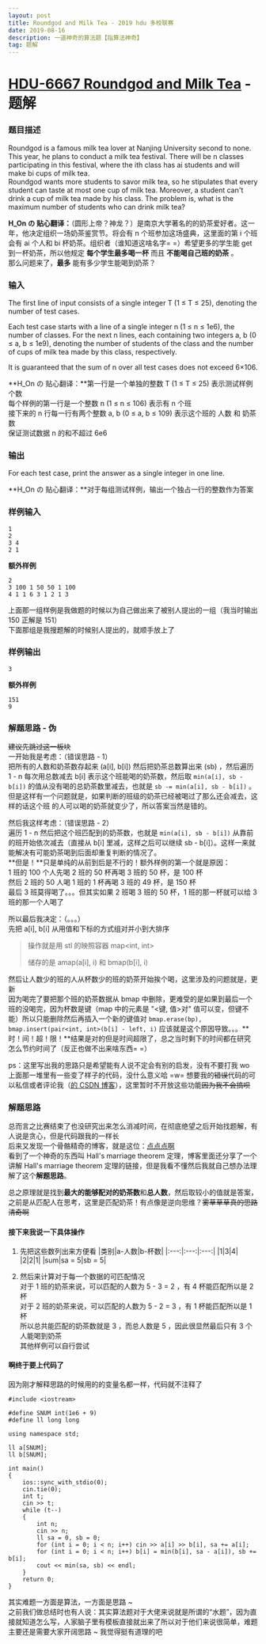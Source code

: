 ```yaml
---
layout: post
title: Roundgod and Milk Tea - 2019 hdu 多校联赛
date: 2019-08-16
description: 一道神奇的算法题【指算法神奇】
tag: 题解
---
```


# [HDU-6667 Roundgod and Milk Tea](http://acm.hdu.edu.cn/showproblem.php?pid=6667) - 题解

### 题目描述
Roundgod is a famous milk tea lover at Nanjing University second to none. This year, he plans to conduct a milk tea festival. There will be n classes participating in this festival, where the ith class has ai students and will make bi cups of milk tea.
<br>
Roundgod wants more students to savor milk tea, so he stipulates that every student can taste at most one cup of milk tea. Moreover, a student can't drink a cup of milk tea made by his class. The problem is, what is the maximum number of students who can drink milk tea?

**H_On の 贴心翻译：**（圆形上帝？神龙？）是南京大学著名的的奶茶爱好者。这一年，他决定组织一场奶茶鉴赏节。将会有 n 个班参加这场盛典，这里面的第 i 个班会有 ai 个人和 bi 杯奶茶。组织者（谁知道这啥名字= =）希望更多的学生能 get 到一杯奶茶，所以他规定 **每个学生最多喝一杯** 而且 **不能喝自己班的奶茶** 。<br>
那么问题来了，**最多** 能有多少学生能喝到奶茶？

### 输入
The first line of input consists of a single integer T (1 ≤ T ≤ 25), denoting the number of test cases.

Each test case starts with a line of a single integer n (1 ≤ n ≤ 1e6), the number of classes. For the next n lines, each containing two integers a, b (0 ≤ a, b ≤ 1e9), denoting the number of students of the class and the number of cups of milk tea made by this class, respectively.

It is guaranteed that the sum of n over all test cases does not exceed 6×106.

**H_On の 贴心翻译：**第一行是一个单独的整数 T (1 ≤ T ≤ 25) 表示测试样例个数<br>
每个样例的第一行是一个整数 n (1 ≤ n ≤ 106) 表示有 n 个班<br>
接下来的 n 行每一行有两个整数 a, b (0 ≤ a, b ≤ 109) 表示这个班的 人数 和 奶茶数<br>
保证测试数据 n 的和不超过 6e6

### 输出
For each test case, print the answer as a single integer in one line.

**H_On の 贴心翻译：**对于每组测试样例，输出一个独占一行的整数作为答案

### 样例输入
```
1
2
3 4
2 1
```
__额外样例__
```
2
3 100 1 50 50 1 100
4 1 1 6 3 1 2 1 3
```
上面那一组样例是我做题的时候以为自己做出来了被别人提出的一组（我当时输出 150 正解是 151）<br>
下面那组是我搜题解的时候别人提出的，就顺手放上了

### 样例输出
```
3
```
__额外样例__
```
151
9
```

### 解题思路 - 伪
~~建议先跳过这一板块~~<br>
一开始我是考虑：（错误思路 - 1）<br>
把所有的人数和奶茶数存起来 (a[i], b[i]) 然后把奶茶总数算出来 (sb) ，然后遍历 1 - n 每次用总数减去 b[i] 表示这个班能喝的奶茶数，然后取 `min(a[i], sb - b[i])` 的值从没有喝的总奶茶数里减去，也就是 `sb -= min(a[i], sb - b[i])` 。<br>
但是这样有一个问题就是，如果判断的班级的奶茶已经被喝过了那么还会减去，这样的话这个班 的人可以喝的奶茶就变少了，所以答案当然是错的。

然后我这样考虑：（错误思路 - 2）<br>
遍历 1 - n 然后把这个班匹配到的奶茶数，也就是 `min(a[i], sb - b[i])` 从靠前的班开始依次减去（直接从 b[i] 里减，这样之后可以继续 sb - b[i]）。这样一来就能解决有可能奶茶喝到后面却重复判断的情况了。<br>
**但是！**只是单纯的从前到后是不行的！额外样例的第一个就是原因：<br>
1 班的 100 个人先喝 2 班的 50 杯再喝 3 班的 50 杯，是 100 杯<br>
然后 2 班的 50 人喝 1 班的 1 杯再喝 3 班的 49 杯，是 150 杯<br>
最后 3 班莫得喝了。。。但其实如果 2 班喝 3 班的 50 杯，1 班的那一杯就可以给 3 班的那一个人喝了

所以最后我决定：（。。。）<br>
先把 a[i], b[i] 从用值和下标的方式组对并小到大排序
 > 操作就是用 stl 的映照容器 map<int, int>
 >
 > 储存的是 amap(a[i], i) 和 bmap(b[i], i)

然后让人数少的班的人从杯数少的班的奶茶开始挨个喝，这里涉及的问题就是，更新<br>
因为喝完了要把那个班的奶茶数据从 bmap 中删除，更难受的是如果到最后一个班的没喝完，因为杯数是键（map 中的元素是 "<键, 值>对" 值可以变，但键不能）所以只能删除然后再插入一个新的键值对 ``bmap.erase(bp), bmap.insert(pair<int, int>(b[i] - left, i)`` 应该就是这个原因导致。。。**时！间！超！限！**结果是对的但是时间超限了，总之当时剩下的时间都在研究怎么节约时间了（反正也做不出来啥东西= =）

ps：这里写出我的思路只是希望能有人说不定会有别的启发，没有不要打我 wo<br>
上面那一堆里有一些变了样子的代码，没什么意义哈 =w= 想要我的~~错误~~代码的可以私信或者评论我（[的 CSDN 博客](https://blog.csdn.net/qq_37504214/article/details/99684137)），这里暂时不开放这些功能~~因为我不会搞呗~~

### 解题思路
总而言之比赛结束了也没研究出来怎么消减时间，在彻底绝望之后开始找题解，有人说是贪心，但是代码跟我的一样长<br>
后来又发现一个骨骼精奇的博客，就是这位：[点点点啊](https://blog.csdn.net/chimchim04/article/details/99589863#comments)<br>
看到了一个神奇的东西叫 Hall's marriage theorem 定理，博客里面还分享了一个讲解 Hall's marriage theorem 定理的链接，但是我看不懂然后我就自己想办法理解了这个**解题思路**。

总之原理就是找到**最大的能够配对的奶茶数**和**总人数**，然后取较小的值就是答案，之前是从匹配人在思考，这里是匹配奶茶！有点像是逆向思维？~~雾草草草真的思路清奇啊~~

#### 接下来我说一下具体操作
1. 先把这些数列出来方便看
|类别|a-人数|b-杯数|
|:---:|:---:|:---:|
|1|3|4|
|2|2|1|
|sum|sa = 5|sb = 5|

2. 然后来计算对于每一个数据的可匹配情况<br>
对于 1 班的奶茶来说，可以匹配的人数为 5 - 3 = 2 ，有 4 杯能匹配所以是 2 杯<br>
对于 2 班的奶茶来说，可以匹配的人数为 5 - 2 = 3 ，有 1 杯能匹配所以是 1 杯<br>
所以总共能匹配的奶茶数就是 3 ，而总人数是 5 ，因此很显然最后只有 3 个人能喝到奶茶<br>
其他样例可以自行尝试

#### 啊终于要上代码了
因为刚才解释思路的时候用的的变量名都一样，代码就不注释了
```
#include <iostream>

#define SNUM int(1e6 + 9)
#define ll long long

using namespace std;

ll a[SNUM];
ll b[SNUM];

int main()
{
	ios::sync_with_stdio(0);
	cin.tie(0);
	int t;
	cin >> t;
	while (t--)
	{
		int n;
		cin >> n;
		ll sa = 0, sb = 0;
		for (int i = 0; i < n; i++) cin >> a[i] >> b[i], sa += a[i];
		for (int i = 0; i < n; i++) b[i] = min(b[i], sa - a[i]), sb += b[i];
		cout << min(sa, sb) << endl;
	}
	return 0;
}
```

其实难题一方面是算法，一方面是思路 ~ <br>
之前我们做总结时也有人说：其实算法题对于大佬来说就是所谓的“水题”，因为直接就知道怎么写，人家脑子里有模板直接就出来了所以对于他们来说很简单，难题主要还是需要大家开阔思路 ~ 我觉得挺有道理的吧
